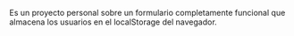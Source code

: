 Es un proyecto personal sobre un formulario completamente funcional que almacena los usuarios en el localStorage del navegador.
